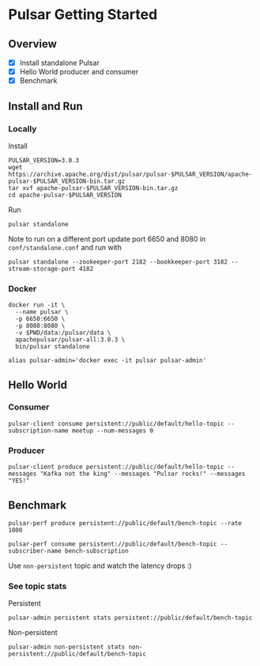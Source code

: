 # Pulsar Getting Started

## Overview

- [x] Install standalone Pulsar
- [x] Hello World producer and consumer
- [x] Benchmark

## Install and Run

### Locally

Install

```shell
PULSAR_VERSION=3.0.3
wget https://archive.apache.org/dist/pulsar/pulsar-$PULSAR_VERSION/apache-pulsar-$PULSAR_VERSION-bin.tar.gz
tar xvf apache-pulsar-$PULSAR_VERSION-bin.tar.gz
cd apache-pulsar-$PULSAR_VERSION
```

Run

```shell
pulsar standalone
```

Note to run on a different port update port 6650 and 8080 in `conf/standalone.conf` and run with

`pulsar standalone --zookeeper-port 2182 --bookkeeper-port 3182 --stream-storage-port 4182`


### Docker

```shell
docker run -it \
  --name pulsar \
  -p 6650:6650 \
  -p 8080:8080 \
  -v $PWD/data:/pulsar/data \
  apachepulsar/pulsar-all:3.0.3 \
  bin/pulsar standalone
```

`alias pulsar-admin='docker exec -it pulsar pulsar-admin'`

## Hello World

### Consumer

```shell
pulsar-client consume persistent://public/default/hello-topic --subscription-name meetup --num-messages 0
```

### Producer

```shell
pulsar-client produce persistent://public/default/hello-topic --messages "Kafka not the king" --messages "Pulsar rocks!" --messages "YES!"
```

## Benchmark

```shell
pulsar-perf produce persistent://public/default/bench-topic --rate 1000
```

```shell
pulsar-perf consume persistent://public/default/bench-topic --subscriber-name bench-subscription
```

Use `non-persistent` topic and watch the latency drops :)

### See topic stats

Persistent

```shell
pulsar-admin persistent stats persistent://public/default/bench-topic
```

Non-persistent

```shell
pulsar-admin non-persistent stats non-persistent://public/default/bench-topic
```